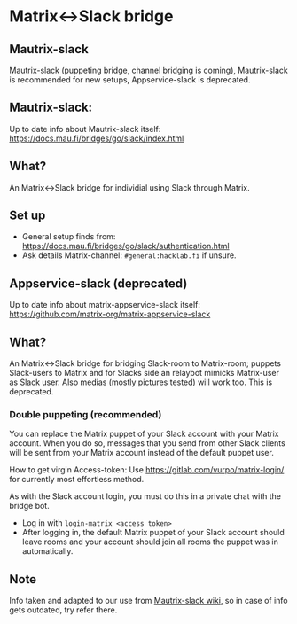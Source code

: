 # Matrix<->Slack bridge

## Mautrix-slack
Mautrix-slack (puppeting bridge, channel bridging is coming), Mautrix-slack is recommended for new setups, Appservice-slack is deprecated.

## Mautrix-slack:

Up to date info about Mautrix-slack itself: https://docs.mau.fi/bridges/go/slack/index.html

## What?

An Matrix<->Slack bridge for individial using Slack through Matrix.

## Set up
- General setup finds from: https://docs.mau.fi/bridges/go/slack/authentication.html
- Ask details Matrix-channel: `#general:hacklab.fi` if unsure.

## Appservice-slack (deprecated)
Up to date info about matrix-appservice-slack itself: https://github.com/matrix-org/matrix-appservice-slack

## What?

An Matrix<->Slack bridge for bridging Slack-room to Matrix-room; puppets Slack-users to Matrix and for Slacks side an relaybot mimicks Matrix-user as Slack user. Also medias (mostly pictures tested) will work too. This is deprecated.

### Double puppeting (recommended)

You can replace the Matrix puppet of your Slack account with your Matrix account. When you do so, messages that you send from other Slack clients will be sent from your Matrix account instead of the default puppet user.

How to get virgin Access-token: Use https://gitlab.com/vurpo/matrix-login/ for currently most effortless method.

As with the Slack account login, you must do this in a private chat with the bridge bot.

- Log in with `login-matrix <access token>`
- After logging in, the default Matrix puppet of your Slack account should leave rooms and your account should join all rooms the puppet was in automatically.

## Note

Info taken and adapted to our use from [Mautrix-slack wiki](https://docs.mau.fi/bridges/python/slack/authentication.html), so in case of info gets outdated, try refer there.